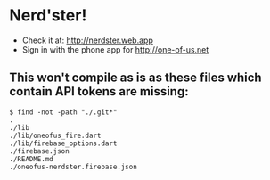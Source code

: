 
# Nerd'ster!
- Check it at: http://nerdster.web.app
- Sign in with the phone app for http://one-of-us.net

## This won't compile as is as these files which contain API tokens are missing:
```
$ find -not -path "./.git*"
.
./lib
./lib/oneofus_fire.dart
./lib/firebase_options.dart
./firebase.json
./README.md
./oneofus-nerdster.firebase.json
```

